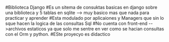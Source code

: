 #Biblioteca Django
#Es un sitema de consuktas basicas en django sobre una biblioteca y 5 tablas en sqlite --> muy basico mas que nada para practicar y aprender
#Esta modulado por aplicaiones  y Managers que sin lo sque hacen la logica de las consultas Sql
#No cuenta con front-end -->archivos estaticos ya que solo me sentre en ver como se hacian consultas con el Orm y python.
#ESte proyecyo es didactico 

